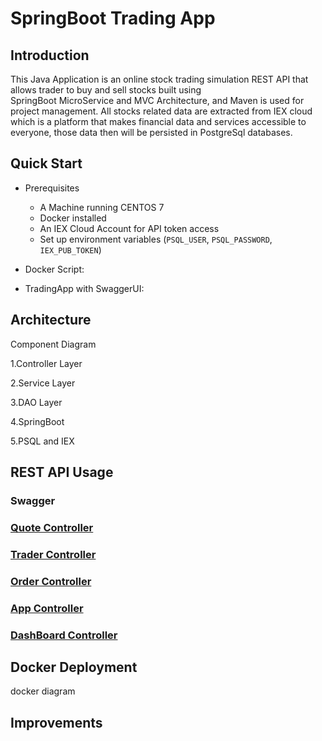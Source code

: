 # SpringBoot Trading App
## Introduction 
This Java Application is an online stock trading simulation REST API that allows trader to buy and sell stocks built using  
SpringBoot MicroService and MVC Architecture, and Maven is used for project management. All stocks related data are extracted from IEX cloud which is a platform that makes
financial data and services accessible to everyone, those data then will be persisted in PostgreSql databases. 

## Quick Start 
- Prerequisites
    - A Machine running CENTOS 7
    - Docker installed 
    - An IEX Cloud Account for API token access
    - Set up environment variables (`PSQL_USER`, `PSQL_PASSWORD`, `IEX_PUB_TOKEN`)
- Docker Script:
    
- TradingApp with SwaggerUI: 

##  Architecture
Component Diagram

1.Controller Layer

2.Service Layer

3.DAO Layer

4.SpringBoot

5.PSQL and IEX

##  REST API Usage
###  Swagger

### [Quote Controller](./springboot/src/main/java/ca/jrvs/apps/trading/controller/QuoteController.java) 
### [Trader Controller](./springboot/src/main/java/ca/jrvs/apps/trading/controller/TraderAccountController.java)  
### [Order Controller](./springboot/src/main/java/ca/jrvs/apps/trading/controller/OrderController.java) 
### [App Controller](./springboot/src/main/java/ca/jrvs/apps/trading/controller) 
### [DashBoard Controller](./springboot/src/main/java/ca/jrvs/apps/trading/controller/DashboardController.java) 

## Docker Deployment 
docker diagram 

## Improvements